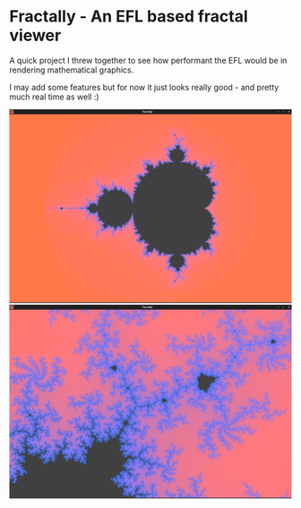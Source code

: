 Fractally - An EFL based fractal viewer
===

A quick project I threw together to see how performant the EFL would be
in rendering mathematical graphics.

I may add some features but for now it just looks really good -
and pretty much real time as well :)

![Fractally default](data/fractally.png?raw=true)
![Fractally zoomed](data/fractally2.png?raw=true)



